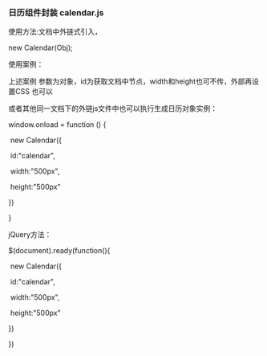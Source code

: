 ### 日历组件封装 calendar.js

使用方法:文档中外链式引入，<script type='text/javascript' src='calendar.js'></script>

new Calendar(Obj);

使用案例：

<div id='calendar'><div>

<script type='text/javascript'>

​    new Calendar({

​        id:"calendar",

​        width:"500px",

​        height:"500px"

})

</script>

上述案例 参数为对象，id为获取文档中节点，width和height也可不传，外部再设置CSS 也可以

或者其他同一文档下的外链js文件中也可以执行生成日历对象实例：

window.onload = function () {

​    new Calendar({

​        id:"calendar",

​        width:"500px",

​        height:"500px"

})

}

jQuery方法：

$(document).ready(function(){

​    new Calendar({

​        id:"calendar",

​        width:"500px",

​        height:"500px"

})

})



